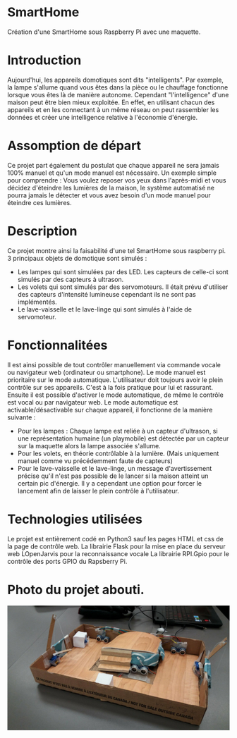 # SmartHome

Création d'une SmartHome sous Raspberry Pi avec une maquette.

# Introduction

Aujourd'hui, les appareils domotiques sont dits "intelligents". Par exemple, la lampe s'allume quand vous êtes dans la pièce ou le chauffage fonctionne lorsque vous êtes là de manière autonome.
Cependant "l'intelligence" d'une maison peut être bien mieux exploitée. En effet, en utilisant chacun des appareils et en les connectant à un même réseau on peut rassembler les données et créer une intelligence relative à l'économie d'énergie.

# Assomption de départ

Ce projet part également du postulat que chaque appareil ne sera jamais 100% manuel et qu'un mode manuel est nécessaire. 
Un exemple simple pour comprendre : Vous voulez reposer vos yeux dans l'après-midi et vous décidez d'éteindre les lumières de la maison, le système automatisé ne pourra jamais le détecter et vous avez besoin d'un mode manuel pour éteindre ces lumières.

# Description

Ce projet montre ainsi la faisabilité d'une tel SmartHome sous raspberry pi.
3 principaux objets de domotique sont simulés :
- Les lampes qui sont simulées par des LED. Les capteurs de celle-ci sont simulés par des capteurs à ultrason.
- Les volets qui sont simulés par des servomoteurs. Il était prévu d'utiliser des capteurs d'intensité lumineuse cependant ils ne sont pas implémentés.
- Le lave-vaisselle et le lave-linge qui sont simulés à l'aide de servomoteur.

# Fonctionnalitées

Il est ainsi possible de tout contrôler manuellement via commande vocale ou navigateur web (ordinateur ou smartphone). Le mode manuel est prioritaire sur le mode automatique. L'utilisateur doit toujours avoir le plein contrôle sur ses appareils. C'est à la fois pratique pour lui et rassurant.
Ensuite il est possible d'activer le mode automatique, de même le contrôle est vocal ou par navigateur web.
Le mode automatique est activable/désactivable sur chaque appareil, il fonctionne de la manière suivante :
- Pour les lampes : Chaque lampe est reliée à un capteur d'ultrason, si une représentation humaine (un playmobile)  est détectée par un capteur sur la maquette alors la lampe associée s'allume.
- Pour les volets, en théorie contrôlable à la lumière. (Mais uniquement manuel comme vu précédemment faute de capteurs)
- Pour le lave-vaisselle et le lave-linge, un message d'avertissement précise qu'il n'est pas possible de le lancer si la maison atteint un certain pic d'énergie. Il y a cependant une option pour forcer le lancement afin de laisser le plein contrôle à l'utilisateur.

# Technologies utilisées

Le projet est entièrement codé en Python3 sauf les pages HTML et css de la page de contrôle web.
La librairie Flask pour la mise en place du serveur web
LOpenJarvis pour la reconnaissance vocale
La librairie RPI.Gpio pour le contrôle des ports GPIO du Rapsberry Pi.

# Photo du projet abouti.

![Photo maquette](photo_projet.jpg)
